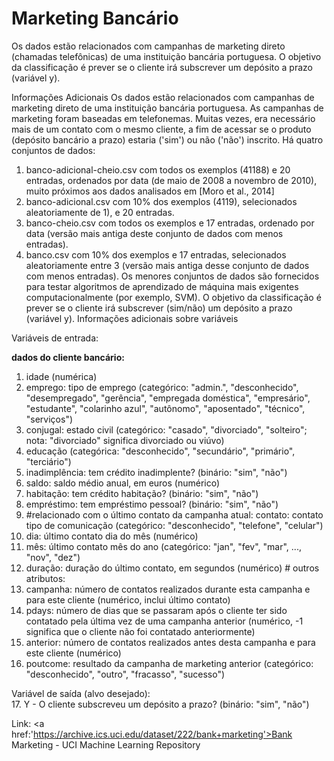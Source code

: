 # Marketing Bancário
Os dados estão relacionados com campanhas de marketing direto (chamadas telefônicas) de uma instituição bancária portuguesa. O objetivo da classificação é prever se o cliente irá subscrever um depósito a prazo (variável y).

Informações Adicionais
Os dados estão relacionados com campanhas de marketing direto de uma instituição bancária portuguesa. As campanhas de marketing foram baseadas em telefonemas. Muitas vezes, era necessário mais de um contato com o mesmo cliente, a fim de acessar se o produto (depósito bancário a prazo) estaria ('sim') ou não ('não') inscrito. 
Há quatro conjuntos de dados: 
1) banco-adicional-cheio.csv com todos os exemplos (41188) e 20 entradas, ordenados por data (de maio de 2008 a novembro de 2010), muito próximos aos dados analisados em [Moro et al., 2014]
2) banco-adicional.csv com 10% dos exemplos (4119), selecionados aleatoriamente de 1), e 20 entradas.
3) banco-cheio.csv com todos os exemplos e 17 entradas, ordenado por data (versão mais antiga deste conjunto de dados com menos entradas). 
4) banco.csv com 10% dos exemplos e 17 entradas, selecionados aleatoriamente entre 3 (versão mais antiga desse conjunto de dados com menos entradas). 
Os menores conjuntos de dados são fornecidos para testar algoritmos de aprendizado de máquina mais exigentes computacionalmente (por exemplo, SVM). 
O objetivo da classificação é prever se o cliente irá subscrever (sim/não) um depósito a prazo (variável y).
Informações adicionais sobre variáveis

Variáveis de entrada: 

<span style='font-weight: bolder'>dados do cliente bancário:</span> 
1.	idade (numérica) 
2.	emprego: tipo de emprego (categórico: "admin.", "desconhecido", "desempregado", "gerência", "empregada doméstica", "empresário", "estudante", "colarinho azul", "autônomo", "aposentado", "técnico", "serviços") 
3.	conjugal: estado civil (categórico: "casado", "divorciado", "solteiro"; nota: "divorciado" significa divorciado ou viúvo)
4.	educação (categórica: "desconhecido", "secundário", "primário", "terciário") 
5.	inadimplência: tem crédito inadimplente? (binário: "sim", "não") 
6.	saldo: saldo médio anual, em euros (numérico)
7.	habitação: tem crédito habitação? (binário: "sim", "não") 
8.	empréstimo: tem empréstimo pessoal? (binário: "sim", "não") 
9.	#relacionado com o último contato da campanha atual:
contato: contato tipo de comunicação (categórico: "desconhecido", "telefone", "celular") 
10.	dia: último contato dia do mês (numérico) 
11.	mês: último contato mês do ano (categórico: "jan",  "fev",  "mar", ...,  "nov", "dez") 
12.	duração: duração do último contato, em segundos (numérico) # outros atributos: 
13.	campanha: número de contatos realizados durante esta campanha e para este cliente (numérico, inclui último contato) 
14.	pdays: número de dias que se passaram após o cliente ter sido contatado pela última vez de uma campanha anterior (numérico, -1 significa que o cliente não foi contatado anteriormente) 
15.	anterior: número de contatos realizados antes desta campanha e para este cliente (numérico) 
16.	poutcome: resultado da campanha de marketing anterior (categórico: "desconhecido", "outro", "fracasso", "sucesso") 

Variável de saída (alvo desejado):  
17.	Y - O cliente subscreveu um depósito a prazo? (binário: "sim", "não")

Link: <a href:'https://archive.ics.uci.edu/dataset/222/bank+marketing'>Bank Marketing - UCI Machine Learning Repository</a>

